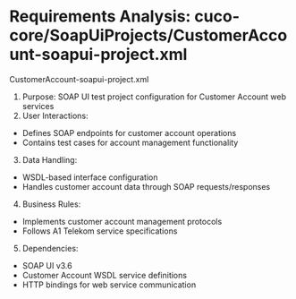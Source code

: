 # Requirements Analysis: cuco-core/SoapUiProjects/CustomerAccount-soapui-project.xml

CustomerAccount-soapui-project.xml
1. Purpose: SOAP UI test project configuration for Customer Account web services
2. User Interactions:
- Defines SOAP endpoints for customer account operations
- Contains test cases for account management functionality
3. Data Handling:
- WSDL-based interface configuration
- Handles customer account data through SOAP requests/responses
4. Business Rules:
- Implements customer account management protocols
- Follows A1 Telekom service specifications
5. Dependencies:
- SOAP UI v3.6
- Customer Account WSDL service definitions
- HTTP bindings for web service communication